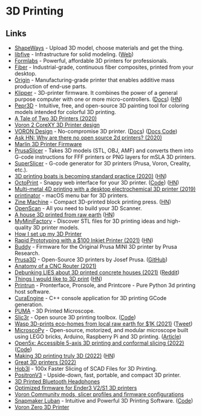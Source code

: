 # 3D Printing

## Links

- [ShapeWays](https://www.shapeways.com/) - Upload 3D model, choose materials and get the thing.
- [libfive](https://github.com/libfive/libfive) - Infrastructure for solid modeling. ([Web](https://libfive.com/))
- [Formlabs](https://formlabs.com/) - Powerful, affordable 3D printers for professionals.
- [Fiber](https://www.desktopmetal.com/) - Industrial-grade, continuous fiber composites, printed from your desktop.
- [Origin](https://www.origin.io) - Manufacturing-grade printer that enables additive mass production of end-use parts.
- [Klipper](https://github.com/Klipper3d/klipper/) - 3D-printer firmware. It combines the power of a general purpose computer with one or more micro-controllers. ([Docs](https://www.klipper3d.org/)) ([HN](https://news.ycombinator.com/item?id=32327233))
- [Pepr3D](https://github.com/tomasiser/pepr3d) - Intuitive, free, and open-source 3D painting tool for coloring models intended for colorful 3D printing.
- [A Tale of Two 3D Printers (2020)](https://blog.jessfraz.com/post/a-tale-of-two-3d-printers/)
- [Voron 2 CoreXY 3D Printer design](https://github.com/VoronDesign/Voron-2)
- [VORON Design](http://vorondesign.com/) - No-compromise 3D printer. ([Docs](https://docs.vorondesign.com/)) ([Docs Code](https://github.com/VoronDesign/Voron-Documentation))
- [Ask HN: Why are there no open source 2d printers? (2020)](https://news.ycombinator.com/item?id=24786721)
- [Marlin 3D Printer Firmware](https://github.com/MarlinFirmware/Marlin)
- [PrusaSlicer](https://github.com/prusa3d/PrusaSlicer) - Takes 3D models (STL, OBJ, AMF) and converts them into G-code instructions for FFF printers or PNG layers for mSLA 3D printers.
- [SuperSlicer](https://github.com/supermerill/SuperSlicer) - G-code generator for 3D printers (Prusa, Voron, Creality, etc.).
- [3D printing boats is becoming standard practice (2020)](https://www.3dprintingmedia.network/3d-printing-boats-is-becoming-standard-practice/) ([HN](https://news.ycombinator.com/item?id=25492406))
- [OctoPrint](https://octoprint.org/) - Snappy web interface for your 3D printer. ([Code](https://github.com/OctoPrint/OctoPrint)) ([HN](https://news.ycombinator.com/item?id=32455408))
- [Multi-metal 4D printing with a desktop electrochemical 3D printer (2019)](https://www.nature.com/articles/s41598-019-40774-5)
- [printinator](https://github.com/jessfraz/printinator) - macOS menu bar for 3D printers.
- [Zine Machine](https://hibred.pmvabf.org/zine-machine) - Compact 3D-printed block printing press. ([HN](https://news.ycombinator.com/item?id=26270251))
- [OpenScan](https://github.com/OpenScanEu/OpenScan) - All you need to build your 3D Scanner.
- [A house 3D printed from raw earth](https://www.itsnicethat.com/news/tecla-house-mario-cucinella-wasp-architecture-270421) ([HN](https://news.ycombinator.com/item?id=26954712))
- [MyMiniFactory](https://www.myminifactory.com/) - Discover STL files for 3D printing ideas and high-quality 3D printer models.
- [How I set up my 3D Printer](https://github.com/geerlingguy/3d-printing)
- [Rapid Prototyping with a $100 Inkjet Printer (2021)](https://ygoliya.medium.com/rapid-prototyping-with-a-100-inkjet-printer-e9bf9ef1e0d3) ([HN](https://news.ycombinator.com/item?id=27254480))
- [Buddy](https://github.com/prusa3d/Prusa-Firmware-Buddy) - Firmware for the Original Prusa MINI 3D printer by Prusa Research.
- [Prusa3D](https://www.prusa3d.com/) - Open-Source 3D printers by Josef Prusa. ([GitHub](https://github.com/prusa3d))
- [Anatomy of a CNC Router (2021)](https://mattferraro.dev/posts/cnc-router)
- [Debunking LIES about 3D printed concrete houses (2021)](https://www.youtube.com/watch?v=sz1LM9kwRLY) ([Reddit](https://www.reddit.com/r/videos/comments/qc3ueb/debunking_lies_about_3d_printed_concrete_houses/))
- [Things I would like to 3D print](https://jmtd.net/log/3d_print_list/) ([HN](https://news.ycombinator.com/item?id=29121318))
- [Printrun](https://github.com/kliment/Printrun) - Pronterface, Pronsole, and Printcore - Pure Python 3d printing host software.
- [CuraEngine](https://github.com/Ultimaker/CuraEngine) - C++ console application for 3D printing GCode generation.
- [PUMA](https://github.com/TadPath/PUMA) - 3D Printed Microscope.
- [Slic3r](https://slic3r.org/) - Open source 3D printing toolbox. ([Code](https://github.com/slic3r/Slic3r))
- [Wasp 3D-prints eco-homes from local raw earth for $1K (2021)](https://www.youtube.com/watch?v=4MLJs1KRa0Y) ([Tweet](https://merveilles.town/web/statuses/107743030112072919))
- [MicroscoPy](https://github.com/IBM/MicroscoPy) - Open-source, motorized, and modular microscope built using LEGO bricks, Arduino, Raspberry Pi and 3D printing. ([Article](https://ibm-research.medium.com/ibm-open-sources-300-fully-functional-lego-microscope-design-248a6cdc81bf))
- [Open5x: Accessible 5-axis 3D printing and conformal slicing (2022)](https://arxiv.org/abs/2202.11426) ([Code](https://github.com/FreddieHong19/Open5x))
- [Making 3D printing truly 3D (2022)](https://phys.org/news/2022-04-3d.html) ([HN](https://news.ycombinator.com/item?id=31142051))
- [Great 3D printers (2022)](https://twitter.com/fatih/status/1521048072322748417)
- [Hob3l](https://github.com/moehriegitt/hob3l) - 100x Faster Slicing of SCAD Files for 3D Printing.
- [PositronV3](https://github.com/KRALYN/PositronV3) - Upside-down, fast, portable, and compact 3D printer.
- [3D Printed Bluetooth Headphones](https://homebrewheadphones.com/3d-printed-bluetooth-headphones/)
- [Optimized firmware for Ender3 V2/S1 3D printers](https://github.com/mriscoc/Ender3V2S1)
- [Voron Community mods, slicer profiles and firmware configurations](https://github.com/VoronDesign/VoronUsers)
- [Snapmaker Luban](https://snapmaker.com/snapmaker-luban) - Intuitive and Powerful 3D Printing Software. ([Code](https://github.com/Snapmaker/Luban))
- [Voron Zero 3D Printer](https://github.com/VoronDesign/Voron-0)
